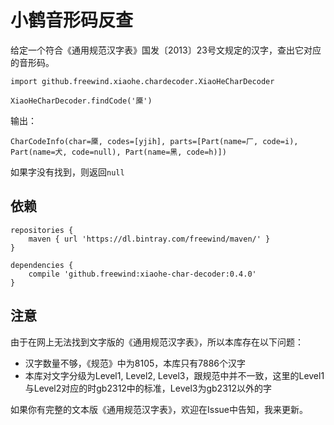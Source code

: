 小鹤音形码反查
=======

给定一个符合《通用规范汉字表》国发〔2013〕23号文规定的汉字，查出它对应的音形码。

```
import github.freewind.xiaohe.chardecoder.XiaoHeCharDecoder

XiaoHeCharDecoder.findCode('黡')
```

输出：

```
CharCodeInfo(char=黡, codes=[yjih], parts=[Part(name=厂, code=i), Part(name=犬, code=null), Part(name=黑, code=h)])
```

如果字没有找到，则返回`null`

依赖
---

```
repositories {
    maven { url 'https://dl.bintray.com/freewind/maven/' }
}

dependencies {
    compile 'github.freewind:xiaohe-char-decoder:0.4.0'
}
```

注意
---

由于在网上无法找到文字版的《通用规范汉字表》，所以本库存在以下问题：

- 汉字数量不够，《规范》中为8105，本库只有7886个汉字
- 本库对文字分级为Level1, Level2, Level3，跟规范中并不一致，这里的Level1与Level2对应的时gb2312中的标准，Level3为gb2312以外的字

如果你有完整的文本版《通用规范汉字表》，欢迎在Issue中告知，我来更新。